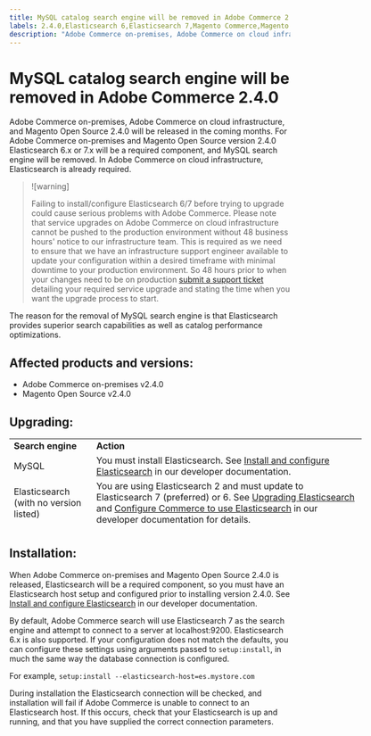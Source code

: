 ```yaml
---
title: MySQL catalog search engine will be removed in Adobe Commerce 2.4.0
labels: 2.4.0,Elasticsearch 6,Elasticsearch 7,Magento Commerce,Magento Commerce Cloud,MySQL,MySQL search engine depreciated,MySQL search engine removed,announcements,search,Adobe Commerce,cloud infrastructure,on-premises
description: "Adobe Commerce on-premises, Adobe Commerce on cloud infrastructure, and Magento Open Source 2.4.0 will be released in the coming months. For Adobe Commerce on-premises and Magento Open Source version 2.4.0 Elasticsearch 6.x or 7.x will be a required component, and MySQL search engine will be removed. In Adobe Commerce on cloud infrastructure, Elasticsearch is already required."
---
```


# MySQL catalog search engine will be removed in Adobe Commerce 2.4.0

Adobe Commerce on-premises, Adobe Commerce on cloud infrastructure, and Magento Open Source 2.4.0 will be released in the coming months. For Adobe Commerce on-premises and Magento Open Source version 2.4.0 Elasticsearch 6.x or 7.x will be a required component, and MySQL search engine will be removed. In Adobe Commerce on cloud infrastructure, Elasticsearch is already required.

>![warning]
>
>Failing to install/configure Elasticsearch 6/7 before trying to upgrade could cause serious problems with Adobe Commerce. Please note that service upgrades on Adobe Commerce on cloud infrastructure cannot be pushed to the production environment without 48 business hours' notice to our infrastructure team. This is required as we need to ensure that we have an infrastructure support engineer available to update your configuration within a desired timeframe with minimal downtime to your production environment. So 48 hours prior to when your changes need to be on production [submit a support ticket](https://support.magento.com/hc/en-us/articles/360000913794#submit-ticket) detailing your required service upgrade and stating the time when you want the upgrade process to start.

The reason for the removal of MySQL search engine is that Elasticsearch provides superior search capabilities as well as catalog performance optimizations.

## Affected products and versions:

* Adobe Commerce on-premises v2.4.0
* Magento Open Source v2.4.0

## Upgrading:

<table style="height: 164px; width: 632.2px;">
<tbody>
<tr>
<td class="wysiwyg-text-align-center" style="width: 133px;"><strong>Search engine</strong></td>
<td class="wysiwyg-text-align-center" style="width: 478.2px;"><strong>Action</strong></td>
</tr>
<tr>
<td class="wysiwyg-text-align-center" style="width: 133px;">MySQL</td>
<td style="width: 478.2px;">You must install Elasticsearch. See <a href="https://devdocs.magento.com/guides/v2.3/config-guide/elasticsearch/es-overview.html">Install and configure Elasticsearch</a> in our developer documentation.</td>
</tr>
<tr>
<td class="wysiwyg-text-align-center" style="width: 133px;">Elasticsearch (with no version listed)</td>
<td style="width: 478.2px;">You are using Elasticsearch 2 and must update to Elasticsearch 7 (preferred) or 6. See <a href="https://devdocs.magento.com/guides/v2.3/config-guide/elasticsearch/es-overview.html#es-upgrade6">Upgrading Elasticsearch</a> and <a href="https://devdocs.magento.com/guides/v2.3/config-guide/elasticsearch/configure-magento.html">Configure Commerce to use Elasticsearch</a> in our developer documentation for details.</td>
</tr>
<tr>
<td class="wysiwyg-text-align-center" style="width: 133px;">Elasticsearch 5</td>
<td style="width: 478.2px;">Elasticsearch 5 has reached its <a href="https://www.elastic.co/support/eol">End of Life</a> and has been deprecated in Adobe Commerce 2.4.0. Update to Elasticsearch 7 (preferred) or 6.</td>
</tr>
<tr>
<td class="wysiwyg-text-align-center" style="width: 133px;">Elasticsearch 6 or 7</td>
<td style="width: 478.2px;">You are not required to perform any additional steps before upgrading to Adobe Commerce 2.4.0.</td>
</tr>
<tr>
<td class="wysiwyg-text-align-center" style="width: 133px;">Third-party extension</td>
<td style="width: 478.2px;">You are not required to install Elasticsearch. Adobe Commerce recommends that you contact your search engine vendor to determine whether your extension is fully compatible with Adobe Commerce 2.4.0.</td>
</tr>
</tbody>
</table>

## Installation:

When Adobe Commerce on-premises and Magento Open Source 2.4.0 is released, Elasticsearch will be a required component, so you must have an Elasticsearch host setup and configured prior to installing version 2.4.0.  See [Install and configure Elasticsearch](https://devdocs.magento.com/guides/v2.3/config-guide/elasticsearch/es-overview.html) in our developer documentation.

By default, Adobe Commerce search will use Elasticsearch 7 as the search engine and attempt to connect to a server at localhost:9200. Elasticsearch 6.x is also supported. If your configuration does not match the defaults, you can configure these settings using arguments passed to `setup:install`, in much the same way the database connection is configured.

For example, `setup:install --elasticsearch-host=es.mystore.com`

During installation the Elasticsearch connection will be checked, and installation will fail if Adobe Commerce is unable to connect to an Elasticsearch host. If this occurs, check that your Elasticsearch is up and running, and that you have supplied the correct connection parameters.